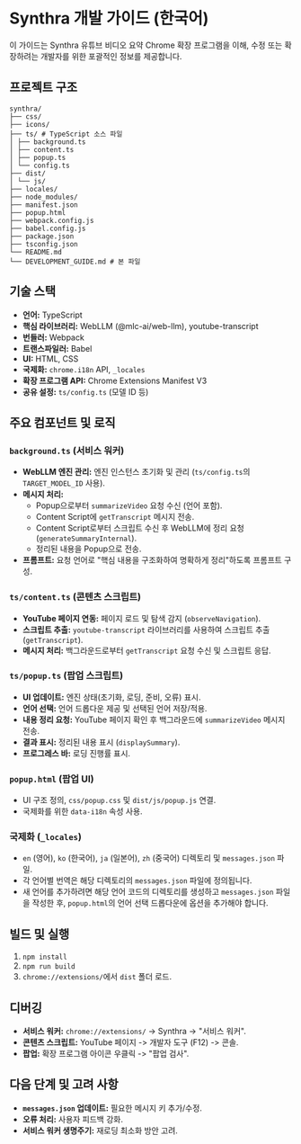 # Synthra 개발 가이드 (한국어)

이 가이드는 Synthra 유튜브 비디오 요약 Chrome 확장 프로그램을 이해, 수정 또는 확장하려는 개발자를 위한 포괄적인 정보를 제공합니다.

## 프로젝트 구조

```
synthra/
├── css/ 
├── icons/ 
├── ts/ # TypeScript 소스 파일
│ ├── background.ts 
│ ├── content.ts 
│ ├── popup.ts 
│ └── config.ts 
├── dist/ 
│ └── js/ 
├── locales/ 
├── node_modules/ 
├── manifest.json 
├── popup.html 
├── webpack.config.js 
├── babel.config.js 
├── package.json 
├── tsconfig.json
└── README.md 
└── DEVELOPMENT_GUIDE.md # 본 파일
```

## 기술 스택

*   **언어:** TypeScript
*   **핵심 라이브러리:** WebLLM (@mlc-ai/web-llm), youtube-transcript
*   **번들러:** Webpack
*   **트랜스파일러:** Babel
*   **UI:** HTML, CSS
*   **국제화:** `chrome.i18n` API, `_locales`
*   **확장 프로그램 API:** Chrome Extensions Manifest V3
*   **공유 설정:** `ts/config.ts` (모델 ID 등)

## 주요 컴포넌트 및 로직

### `background.ts` (서비스 워커)

*   **WebLLM 엔진 관리:** 엔진 인스턴스 초기화 및 관리 (`ts/config.ts`의 `TARGET_MODEL_ID` 사용).
*   **메시지 처리:**
    *   Popup으로부터 `summarizeVideo` 요청 수신 (언어 포함).
    *   Content Script에 `getTranscript` 메시지 전송.
    *   Content Script로부터 스크립트 수신 후 WebLLM에 정리 요청 (`generateSummaryInternal`).
    *   정리된 내용을 Popup으로 전송.
*   **프롬프트:** 요청 언어로 "핵심 내용을 구조화하여 명확하게 정리"하도록 프롬프트 구성.

### `ts/content.ts` (콘텐츠 스크립트)

*   **YouTube 페이지 연동:** 페이지 로드 및 탐색 감지 (`observeNavigation`).
*   **스크립트 추출:** `youtube-transcript` 라이브러리를 사용하여 스크립트 추출 (`getTranscript`).
*   **메시지 처리:** 백그라운드로부터 `getTranscript` 요청 수신 및 스크립트 응답.

### `ts/popup.ts` (팝업 스크립트)

*   **UI 업데이트:** 엔진 상태(초기화, 로딩, 준비, 오류) 표시.
*   **언어 선택:** 언어 드롭다운 제공 및 선택된 언어 저장/적용.
*   **내용 정리 요청:** YouTube 페이지 확인 후 백그라운드에 `summarizeVideo` 메시지 전송.
*   **결과 표시:** 정리된 내용 표시 (`displaySummary`).
*   **프로그레스 바:** 로딩 진행률 표시.

### `popup.html` (팝업 UI)

*   UI 구조 정의, `css/popup.css` 및 `dist/js/popup.js` 연결.
*   국제화를 위한 `data-i18n` 속성 사용.

### 국제화 (`_locales`)

*   `en` (영어), `ko` (한국어), `ja` (일본어), `zh` (중국어) 디렉토리 및 `messages.json` 파일.
*   각 언어별 번역은 해당 디렉토리의 `messages.json` 파일에 정의됩니다.
*   새 언어를 추가하려면 해당 언어 코드의 디렉토리를 생성하고 `messages.json` 파일을 작성한 후, `popup.html`의 언어 선택 드롭다운에 옵션을 추가해야 합니다.

## 빌드 및 실행

1.  `npm install`
2.  `npm run build`
3.  `chrome://extensions/`에서 `dist` 폴더 로드.

## 디버깅

*   **서비스 워커:** `chrome://extensions/` -> Synthra -> "서비스 워커".
*   **콘텐츠 스크립트:** YouTube 페이지 -> 개발자 도구 (F12) -> 콘솔.
*   **팝업:** 확장 프로그램 아이콘 우클릭 -> "팝업 검사".

## 다음 단계 및 고려 사항

*   **`messages.json` 업데이트:** 필요한 메시지 키 추가/수정.
*   **오류 처리:** 사용자 피드백 강화.
*   **서비스 워커 생명주기:** 재로딩 최소화 방안 고려. 